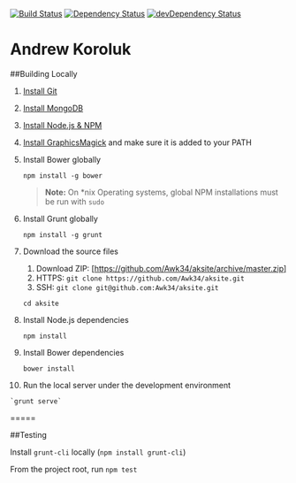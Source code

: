 [![Build Status](https://api.travis-ci.org/Awk34/aksite.svg)](https://travis-ci.org/Awk34/aksite)
[![Dependency Status](https://david-dm.org/awk34/aksite.svg)](https://david-dm.org/awk34/aksite)
[![devDependency Status](https://david-dm.org/awk34/aksite/dev-status.svg)](https://david-dm.org/awk34/aksite#info=devDependencies)

Andrew Koroluk
===================

##Building Locally
1. [Install Git](http://www.git-scm.com/downloads)

2. [Install MongoDB](https://www.mongodb.org/downloads)
	
3. [Install Node.js & NPM](http://nodejs.org/download/)

4. [Install GraphicsMagick](http://www.graphicsmagick.org/) and make sure it is added to your PATH

5. Install Bower globally

	`npm install -g bower`
	> **Note:** On *nix Operating systems, global NPM installations must be run with `sudo`

6. Install Grunt globally

	`npm install -g grunt`

7. Download the source files
    1. Download ZIP: [https://github.com/Awk34/aksite/archive/master.zip]
    2. HTTPS:  `git clone https://github.com/Awk34/aksite.git`
    3. SSH: `git clone git@github.com:Awk34/aksite.git`
	
	`cd aksite`
	
8. Install Node.js dependencies

	`npm install`

9. Install Bower dependencies

	`bower install`
	
10.  Run the local server under the development environment

	`grunt serve`

=====

##Testing

Install `grunt-cli` locally (`npm install grunt-cli`)

From the project root, run `npm test`
